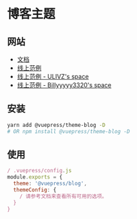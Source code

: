 # 博客主题

## 网站

- [文档](https:/vuepress-theme-blog.ulivz.com)
- [线上范例](https:/example.vuepress-theme-blog.ulivz.com/)
- [线上范例 - ULIVZ's space](https:/ulivz.com/)
- [线上范例 - Billyyyyy3320's space](https:/billyyyyy3320.com/)

## 安装

```bash
yarn add @vuepress/theme-blog -D
# OR npm install @vuepress/theme-blog -D
```
## 使用

```js
/ .vuepress/config.js
module.exports = {
  theme: '@vuepress/blog',
  themeConfig: {
    / 请参考文档来查看所有可用的选项。
  }
}
```
